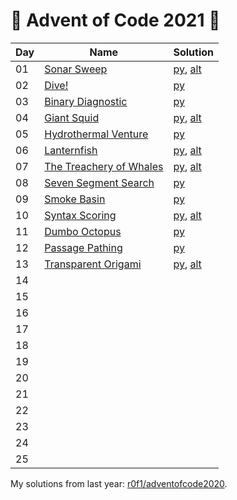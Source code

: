 # :christmas_tree: Advent of Code 2021 :christmas_tree:

|Day|Name|Solution|
|---|---|---|
|01|[Sonar Sweep](https://adventofcode.com/2021/day/1)|[py](/day01/main.py), [alt](/day01/alt.py)|
|02|[Dive!](https://adventofcode.com/2021/day/2)|[py](/day02/main.py)|
|03|[Binary Diagnostic](https://adventofcode.com/2021/day/3)|[py](/day03/main.py)|
|04|[Giant Squid](https://adventofcode.com/2021/day/4)|[py](/day04/main.py), [alt](/day04/alt.py)|
|05|[Hydrothermal Venture](https://adventofcode.com/2021/day/5)|[py](/day05/main.py)|
|06|[Lanternfish](https://adventofcode.com/2021/day/6)|[py](/day06/main.py), [alt](/day06/alt.py)|
|07|[The Treachery of Whales](https://adventofcode.com/2021/day/7)|[py](/day07/main.py), [alt](/day07/alt.py)|
|08|[Seven Segment Search](https://adventofcode.com/2021/day/8)|[py](/day08/main.py)|
|09|[Smoke Basin](https://adventofcode.com/2021/day/9)|[py](/day09/main.py)|
|10|[Syntax Scoring](https://adventofcode.com/2021/day/10)|[py](/day10/main.py), [alt](/day10/alt.py)|
|11|[Dumbo Octopus](https://adventofcode.com/2021/day/11)|[py](/day11/main.py)|
|12|[Passage Pathing](https://adventofcode.com/2021/day/12)|[py](/day12/main.py)|
|13|[Transparent Origami](https://adventofcode.com/2021/day/13)|[py](/day13/main.py), [alt](/day13/alt.py)|
|14|||
|15|||
|16|||
|17|||
|18|||
|19|||
|20|||
|21|||
|22|||
|23|||
|24|||
|25|||

My solutions from last year: [r0f1/adventofcode2020](https://github.com/r0f1/adventofcode2020).
